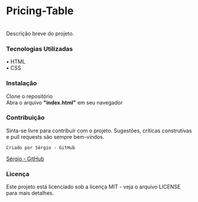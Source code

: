 <h1>Pricing-Table</h1><br>
Descrição breve do projeto.

<h3>Tecnologias Utilizadas</h3>
• HTML<br>
• CSS<br>

<h3>Instalação</h3>
Clone o repositório<br>
Abra o arquivo <strong>"index.html"</strong> em seu navegador

<h3>Contribuição</h3>
Sinta-se livre para contribuir com o projeto. Sugestões, críticas construtivas e pull requests são sempre bem-vindos.

```
Criado por Sérgio - GitHub
 ```
<a href="https://github.com/sergiomontes77" target="_blank">Sérgio - GitHub</a>

<h3>Licença</h3>
Este projeto está licenciado sob a licença MIT - veja o arquivo LICENSE para mais detalhes.
